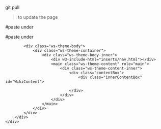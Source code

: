 git pull
> to update the page

#paste under <head>
<link rel="stylesheet" href="main-assets/main.css" type="text/css">

#paste under <body>

<div id="js-fixed-header-offset" style="margin-top: 0px;">
        <div w3-include-html="inserts/header.html"></div>

            <div class="ws-theme-body">
                <div class="ws-theme-container">
                    <div class="ws-theme-body-inner">
                        <div w3-include-html="inserts/nav.html"></div>
                        <main class="ws-theme-content" role="main">
                            <div class="ws-theme-content-inner">
                                <div class="contentBox">
                                    <div class="innerContentBox" id="WikiContent">

                                </div>
                            </div>
                        </div>
                    </main>
                </div>
            </div>
        </div>
    </div>
</div>
